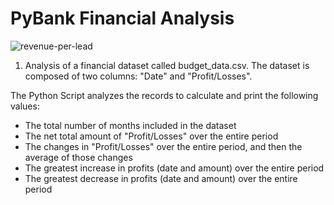 # PyBank Financial Analysis
![revenue-per-lead](https://user-images.githubusercontent.com/126130532/230037211-5115de50-9f1f-44f7-8c7f-b15215fd73b7.png)

1. Analysis of a financial dataset called budget_data.csv. The dataset is composed of two columns: "Date" and "Profit/Losses".

The Python Script analyzes the records to calculate and print the following values:

- The total number of months included in the dataset
- The net total amount of "Profit/Losses" over the entire period
- The changes in "Profit/Losses" over the entire period, and then the average of those changes
- The greatest increase in profits (date and amount) over the entire period
- The greatest decrease in profits (date and amount) over the entire period
